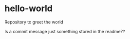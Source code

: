 # hello-world
Repository to greet the world

Is a commit message just something stored in the readme??
